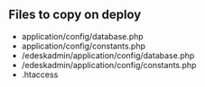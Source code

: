 ## Files to copy on deploy
- application/config/database.php
- application/config/constants.php
- /edeskadmin/application/config/database.php
- /edeskadmin/application/config/constants.php
- .htaccess
